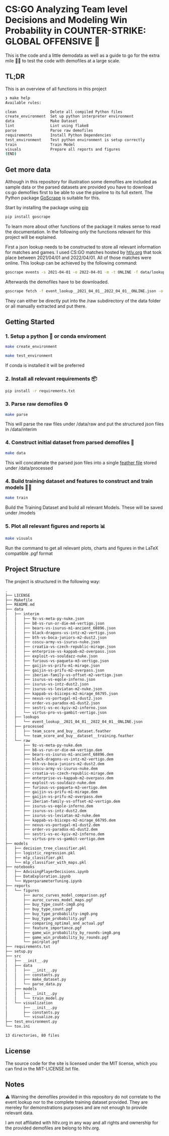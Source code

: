 # CS:GO Analyzing Team level Decisions and Modeling Win Probability in COUNTER-STRIKE: GLOBAL OFFENSIVE 🔫

This is the code and a little demodata as well as a guide to go for the extra mile 🏃‍♀️ to test the code with demofiles at a large scale.

## TL;DR
This is an overview of all functions in this project

```bash
❯ make help
Available rules:

clean               Delete all compiled Python files
create_environment  Set up python interpreter environment
data                Make Dataset
lint                Lint using flake8
parse               Parse raw demofiles
requirements        Install Python Dependencies
test_environment    Test python environment is setup correctly
train               Train Model
visuals             Prepare all reports and figures
(END)
```

## Get more data
Although in this repository for illustration some demofiles are included as sample data or the parsed datasets are provided you have to download cs:go demofiles first to be able to use the pipeline to its full extent. The Python package [GoScrape](https://github.com/mo-cmyk/goscrape) is suitable for this.

Start by installing the package using [pip](https://pypi.org/project/goscrape/)

```bash
pip install goscrape
```

To learn more about other functions of the package it makes sense to read the documentation. In the following only the functions relevant for this project will be explained.

First a json lookup needs to be constructed to store all relevant information for matches and games.
I used CS:GO matches hosted by [htlv.org](https://htlv.org) that took place between 2021/04/01 and 2022/04/01. All of those matches were online.
This lookup can be achieved by the following command:

```bash
goscrape events -s 2021-04-01 -e 2022-04-01 -m -t ONLINE -f data/lookups/

```

Afterwards the demofiles have to be downloaded.
```bash
goscrape fetch -f event_lookup__2021_04_01__2022_04_01__ONLINE.json -o data/raw/
```

They can either be directly put into the /raw subdirectory of the data folder or all manually extracted and put there.


## Getting Started

### 1. Setup a python 🐍 or conda enviroment
```bash
make create_environment
```
```bash
make test_environment
```
If conda is installed it will be preferred

### 2. Install all relevant requirements 📦
```bash
pip install -r requirements.txt
```

### 3. Parse raw demofiles ⚙️
```bash
make parse
```
This will parse the raw files under /data/raw and put the structured json files in /data/interim

### 4. Construct initial dataset from parsed demofiles 🧩
```bash
make data
```
This will concatenate the parsed json files into a single [feather file](https://arrow.apache.org/docs/python/feather.html#:~:text=Feather%20is%20a%20portable%20file,Python%20(pandas)%20and%20R.) stored under /data/processed

### 4. Build training dataset and features to construct and train models 🏋️‍♂️
```bash
make train
```
Build the Training Dataset and build all relevant Models. These will be saved under /models

### 5. Plot all relevant figures and reports 📊
```bash
make visuals
```
Run the command to get all relevant plots, charts and figures in the LaTeX compatible .pgf format

## Project Structure
The project is structured in the following way:
```bash
.
├── LICENSE
├── Makefile
├── README.md
├── data
│   ├── interim
│   │   ├── 9z-vs-meta-py-nuke.json
│   │   ├── b8-vs-run-or-die-m4-vertigo.json
│   │   ├── bears-vs-isurus-m1-ancient_68896.json
│   │   ├── black-dragons-vs-intz-m2-vertigo.json
│   │   ├── bth-vs-boca-juniors-m2-dust2.json
│   │   ├── coscu-army-vs-isurus-nuke.json
│   │   ├── croatia-vs-czech-republic-mirage.json
│   │   ├── enterprise-vs-kappab-m2-overpass.json
│   │   ├── exploit-vs-souldazz-nuke.json
│   │   ├── furious-vs-paqueta-m3-vertigo.json
│   │   ├── gaijin-vs-prifu-m1-mirage.json
│   │   ├── gaijin-vs-prifu-m2-overpass.json
│   │   ├── iberian-family-vs-offset-m2-vertigo.json
│   │   ├── isurus-vs-eqole-inferno.json
│   │   ├── isurus-vs-intz-dust2.json
│   │   ├── isurus-vs-leviatan-m2-nuke.json
│   │   ├── kappab-vs-biiceps-m2-mirage_66795.json
│   │   ├── nexus-vs-portugal-m1-dust2.json
│   │   ├── order-vs-paradox-m1-dust2.json
│   │   ├── sestri-vs-ec-kyiv-m2-inferno.json
│   │   └── virtus-pro-vs-gambit-vertigo.json
│   ├── lookups
│   │   └── event_lookup__2021_04_01__2022_04_01__ONLINE.json
│   ├── processed
│   │   ├── team_score_and_buy__dataset.feather
│   │   └── team_score_and_buy__dataset__training.feather
│   └── raw
│       ├── 9z-vs-meta-py-nuke.dem
│       ├── b8-vs-run-or-die-m4-vertigo.dem
│       ├── bears-vs-isurus-m1-ancient_68896.dem
│       ├── black-dragons-vs-intz-m2-vertigo.dem
│       ├── bth-vs-boca-juniors-m2-dust2.dem
│       ├── coscu-army-vs-isurus-nuke.dem
│       ├── croatia-vs-czech-republic-mirage.dem
│       ├── enterprise-vs-kappab-m2-overpass.dem
│       ├── exploit-vs-souldazz-nuke.dem
│       ├── furious-vs-paqueta-m3-vertigo.dem
│       ├── gaijin-vs-prifu-m1-mirage.dem
│       ├── gaijin-vs-prifu-m2-overpass.dem
│       ├── iberian-family-vs-offset-m2-vertigo.dem
│       ├── isurus-vs-eqole-inferno.dem
│       ├── isurus-vs-intz-dust2.dem
│       ├── isurus-vs-leviatan-m2-nuke.dem
│       ├── kappab-vs-biiceps-m2-mirage_66795.dem
│       ├── nexus-vs-portugal-m1-dust2.dem
│       ├── order-vs-paradox-m1-dust2.dem
│       ├── sestri-vs-ec-kyiv-m2-inferno.dem
│       └── virtus-pro-vs-gambit-vertigo.dem
├── models
│   ├── decision_tree_classifier.pkl
│   ├── logistic_regression.pkl
│   ├── mlp_classifier.pkl
│   └── mlp_classifier_with_maps.pkl
├── notebooks
│   ├── AdvisingPlayerDecisions.ipynb
│   ├── DataExploration.ipynb
│   └── HyperparameterTuning.ipynb
├── reports
│   └── figures
│       ├── auroc_curves_model_comparison.pgf
│       ├── auroc_curves_model_maps.pgf
│       ├── buy_type_count-img0.png
│       ├── buy_type_count.pgf
│       ├── buy_type_probability-img0.png
│       ├── buy_type_probability.pgf
│       ├── comparing_optimal_and_actual.pgf
│       ├── feature_importance.pgf
│       ├── game_win_probability_by_rounds-img0.png
│       ├── game_win_probability_by_rounds.pgf
│       └── pairplot.pgf
├── requirements.txt
├── setup.py
├── src
│   ├── __init__.py
│   ├── data
│   │   ├── __init__.py
│   │   ├── constants.py
│   │   ├── make_dataset.py
│   │   └── parse_data.py
│   ├── models
│   │   ├── __init__.py
│   │   └── train_model.py
│   └── visualization
│       ├── __init__.py
│       ├── constants.py
│       └── visualize.py
├── test_environment.py
└── tox.ini

13 directories, 80 files

```
## License

The source code for the site is licensed under the MIT license, which you can find in
the MIT-LICENSE.txt file.

## Notes  
⚠️ Warning the demofiles provided in this repository do not correlate to the event lookup nor to the complete training dataset provided. They are mereley for demonstrations purposes and are not enough to provide relevant data.

I am not affiliated with hltv.org in any way and all rights and ownership for the provided demofiles are belong to hltv.org.